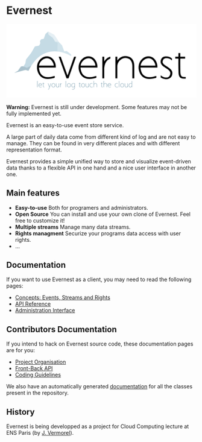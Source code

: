 Evernest
========

![Evernest](https://raw.githubusercontent.com/Evernest/Evernest/master/doc/images/logo.png)

**Warning:** Evernest is still under development. Some features may not be fully implemented yet.

Evernest is an easy-to-use event store service.

A large part of daily data come from different kind of log and are not easy to manage. They can be found in very different places and with different representation format.

Evernest provides a simple unified way to store and visualize event-driven data thanks to a flexible API in one hand and a nice user interface in another one.


Main features
-------------

 * **Easy-to-use** Both for programers and administrators.
 * **Open Source** You can install and use your own clone of Evernest. Feel free to customize it!
 * **Multiple streams** Manage many data streams.
 * **Rights managment** Securize your programs data access with user rights.
 * …


Documentation
-------------

If you want to use Evernest as a client, you may need to read the following pages:

 * [Concepts: Events, Streams and Rights](https://github.com/Evernest/Evernest/wiki/Concepts:-Events,-Streams-and-Rights)
 * [API Reference](https://github.com/Evernest/Evernest/wiki/API-Reference)
 * [Administration Interface](https://github.com/Evernest/Evernest/wiki/Administration-Interface)


Contributors Documentation
--------------------------

If you intend to hack on Evernest source code, these documentation pages are for you:

 * [Project Organisation](https://github.com/Evernest/Evernest/wiki/Project-Organisation)
 * [Front-Back API](https://github.com/Evernest/Evernest/wiki/Front-Back-API)
 * [Coding Guidelines](https://github.com/Evernest/Evernest/wiki/Coding-Guidelines)

We also have an automatically generated [documentation](http://dev.evernest.org/doc/) for all the classes present in the repository.


History
-------

Evernest is being developped as a project for Cloud Computing lecture at ENS Paris (by [J. Vermorel](http://vermorel.com/)).
